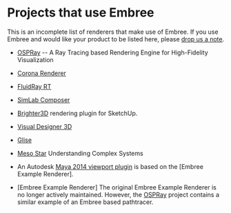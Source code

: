 Projects that use Embree
========================

This is an incomplete list of renderers that make use of Embree. If you
use Embree and would like your product to be listed here, please [drop us a
note](mailto:embree_support@intel.com).

* [OSPRay](<https://ospray.github.io/>) -- A Ray Tracing based Rendering
  Engine for High-Fidelity Visualization 

* [Corona Renderer](https://corona-renderer.com/)

* [FluidRay RT](http://www.fluidray.com/)

* [SimLab Composer](http://www.simlab-soft.com/)

* [Brighter3D](http://www.brighter3d.com) rendering plugin for SketchUp.

* [Visual Designer 3D](http://www.vd-3d.com/) 

* [Glise](http://www.twistednormal.com/)

* [Meso Star](http://www.meso-star.com/) Understanding Complex Systems

* An Autodesk [Maya 2014 viewport
  plugin](https://software.intel.com/en-us/articles/an-embree-based-viewport-plugin-for-autodesk-maya)
  is based on the [Embree Example Renderer].

* [Embree Example Renderer] The original Embree Example Renderer is no
  longer actively maintained. However, the
  [OSPRay](https://ospray.github.io/) project contains a similar
  example of an Embree based pathtracer.

